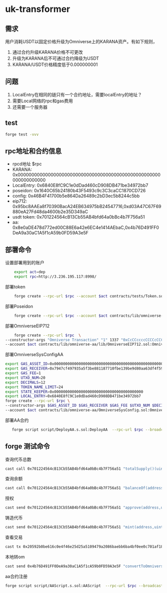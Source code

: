 # uk-transformer
## 需求
用户消耗USDT以固定价格升级为Omniverse上的KARANA资产。有如下规则，
1. 通过合约升级KARANA价格不可更改
2. 升级为KARANA后不可通过合约降级为USDT
3. KARANA/USDT价格精度低于0.000000001
## 问题
1. LocalEntry在相同的链只有一个合约地址，需要localEntry的地址？
2. 需要Local网络的rpc和gas费用
3. 还需要一个服务器
## test
```bash
forge test -vvv
```
## rpc地址和合约信息
-  rpcd地址 $rpc
- KARANA: 0x0000000000000000000000000000000000000000000000000000000000000000
- LocalEntry: 0x6840E8fC9C1e0dDad460cD908DB471be34972bb7
- poseidon: 0x1640C65b24180b43F5493c9c3C3caCC1870CD726
- config: 0x46B4F41700b5e864Da26489c2bD3ec5b8244c5bb
- eip712: 0x95bc8AAEa8f70390BacA24EB634975bB24547716,0xd03A47C67F69880eA27Fd48da4600b2e35D349aC
-  usdt token: 0x701224564cB13Cb55AB4bfd64a0bBc4b7F756a51
- aa: 0x8e0aDE478d772ed00C88E6a42e6EC4e1414AEbaC,0x4b76D491FF0DeA9a30aC1A5f1cA59b0FD59A3e5F

##  部署命令
设置部署用到的账户
```bash
    export act=dep
    export rpc=http://3.236.195.117:8998/
```
部署token
```bash
    forge create --rpc-url $rpc --account $act contracts/tests/Token.sol:Token
```
部署Poseidon
```bash
    forge create --rpc-url $rpc --account $act contracts/lib/omniverse-aa/lib/Poseidon.sol:Poseidon
```
部署OmniverseEIP712
```bash
    forge create --rpc-url $rpc  \
--constructor-args "Omniverse Transaction" "1" 1337 "0xCcCCccccCCCCcCCCCCCcCcCccCcCCCcCcccccccC" \
--account $act contracts/lib/omniverse-aa/lib/OmniverseEIP712.sol:OmniverseEIP712
```
部署OmniverseSysConfigAA
```bash
export GAS_ASSET_ID=0x0000000000000000000000000000000000000000000000000000000000000000
export GAS_RECEIVER=0x7947cf497935a5f3be881187710fbe139be9d80aa63df4f59c93ca320465e4bd
export GAS_FEE=1
export UTXO_NUM=20
export DECIMALS=12
export TOKEN_NAME_LIMIT=24
export STATE_KEEPER=0x0000000000000000000000000000000000000000
export LOCAL_ENTRY=0x6840E8fC9C1e0dDad460cD908DB471be34972bb7
forge create --rpc-url $rpc \
--constructor-args $GAS_ASSET_ID $GAS_RECEIVER $GAS_FEE $UTXO_NUM $DECIMALS $TOKEN_NAME_LIMIT $STATE_KEEPER $LOCAL_ENTRY \
--account $act contracts/lib/omniverse-aa/OmniverseSysConfig.sol:OmniverseSysConfigAA
```
部署AA合约
```bash
   forge script script/DeployAA.s.sol:DeployAA  --rpc-url $rpc --broadcast
```
## forge  测试命令
查询代币总数
```bash
cast call 0x701224564cB13Cb55AB4bfd64a0bBc4b7F756a51 "totalSupply()(uint256)" --rpc-url $rpc 
```
查询余额
```bash
cast call 0x701224564cB13Cb55AB4bfd64a0bBc4b7F756a51 "balanceOf(address)(uint256)"  0xF5Be48f1258aa6164a54dF21FFF5Fe42eEb76fDB --rpc-url $rpc 
```
授权
```bash
cast send 0x701224564cB13Cb55AB4bfd64a0bBc4b7F756a51 "approve(address,uint256)(bool)"  0x4b76D491FF0DeA9a30aC1A5f1cA59b0FD59A3e5F 1000000 --rpc-url $rpc  --account eth1
```
铸造代币
```bash
cast send 0x701224564cB13Cb55AB4bfd64a0bBc4b7F756a51 "mint(address,uint256)" 0xF5Be48f1258aa6164a54dF21FFF5Fe42eEb76fDB 10000000000 --rpc-url $rpc --account eth1
```
查看交易
```bash
cast tx 0x20592b0be616c0e4f46e25d25a5109479a2086baebb6ba4bf0ee0c701af183cc --rpc-url $rpc 
```
本地转om
```bash
cast send 0x4b76D491FF0DeA9a30aC1A5f1cA59b0FD59A3e5F "convertToOmniverse(bytes32,uint128)" 0xd25d3f4f5c5875baa8448e2f46f3dc698fe72a9352598a16dd7b48f561624b77 1000000 --rpc-url $rpc --account eth1
```

aa合约注册
```bash
forge script script/AAScript.s.sol:AAScript  --rpc-url $rpc --broadcast -vvvv
```